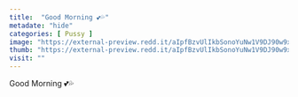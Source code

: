 ```yaml
---
title:  "Good Morning 💕💦"
metadate: "hide"
categories: [ Pussy ]
image: "https://external-preview.redd.it/aIpfBzvUlIkbSonoYuNw1V9DJ90w9xrqgFxA088Edhg.png?auto=webp&s=2451a58532f28d366969d84980dd3a2effe34979"
thumb: "https://external-preview.redd.it/aIpfBzvUlIkbSonoYuNw1V9DJ90w9xrqgFxA088Edhg.png?width=1080&crop=smart&auto=webp&s=2c6b2b2981e09baca276dfa459c14060a4270d77"
visit: ""
---
```

Good Morning 💕💦

